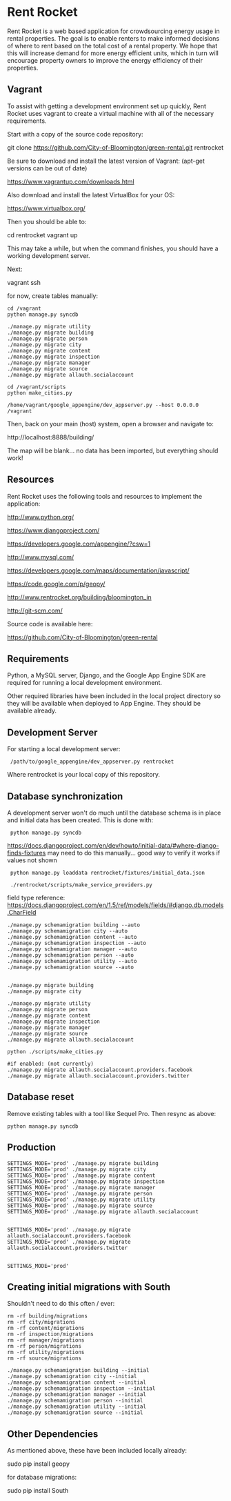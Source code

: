Rent Rocket
============

Rent Rocket is a web based application for crowdsourcing energy usage in rental properties.  The goal is to enable renters to make informed decisions of where to rent based on the total cost of a rental property.  We hope that this will increase demand for more energy efficient units, which in turn will encourage property owners to improve the energy efficiency of their properties. 

Vagrant
-------------
To assist with getting a development environment set up quickly, Rent Rocket uses vagrant to create a virtual machine with all of the necessary requirements.

Start with a copy of the source code repository:

git clone https://github.com/City-of-Bloomington/green-rental.git rentrocket

Be sure to download and install the latest version of Vagrant:
(apt-get versions can be out of date)

https://www.vagrantup.com/downloads.html

Also download and install the latest VirtualBox for your OS:

https://www.virtualbox.org/

Then you should be able to:

cd rentrocket
vagrant up

This may take a while, but when the command finishes, you should have a working development server.

Next:

vagrant ssh

for now, create tables manually:

    cd /vagrant
    python manage.py syncdb

    ./manage.py migrate utility
    ./manage.py migrate building
    ./manage.py migrate person
    ./manage.py migrate city
    ./manage.py migrate content
    ./manage.py migrate inspection
    ./manage.py migrate manager
    ./manage.py migrate source
    ./manage.py migrate allauth.socialaccount

    cd /vagrant/scripts
    python make_cities.py

    /home/vagrant/google_appengine/dev_appserver.py --host 0.0.0.0 /vagrant



Then, back on your main (host) system, open a browser and navigate to:

http://localhost:8888/building/

The map will be blank... no data has been imported, but everything should work!

Resources
-----------------

Rent Rocket uses the following tools and resources to implement the application:

http://www.python.org/

https://www.djangoproject.com/

https://developers.google.com/appengine/?csw=1

http://www.mysql.com/

https://developers.google.com/maps/documentation/javascript/

https://code.google.com/p/geopy/

http://www.rentrocket.org/building/bloomington_in

http://git-scm.com/


Source code is available here:

https://github.com/City-of-Bloomington/green-rental

Requirements
-----------------

Python, a MySQL server, Django, and the Google App Engine SDK are required for running a local development environment. 

Other required libraries have been included in the local project directory so they will be available when deployed to App Engine.  They should be available already. 

Development Server
------------------------

For starting a local development server:

     /path/to/google_appengine/dev_appserver.py rentrocket

Where rentrocket is your local copy of this repository. 

Database synchronization
----------------------------------

A development server won't do much until the database schema is in place and initial data has been created.  This is done with:

     python manage.py syncdb

https://docs.djangoproject.com/en/dev/howto/initial-data/#where-django-finds-fixtures
may need to do this manually... good way to verify it works if values not shown

     python manage.py loaddata rentrocket/fixtures/initial_data.json

     ./rentrocket/scripts/make_service_providers.py
     
field type reference:
https://docs.djangoproject.com/en/1.5/ref/models/fields/#django.db.models.CharField

    ./manage.py schemamigration building --auto
    ./manage.py schemamigration city --auto
    ./manage.py schemamigration content --auto
    ./manage.py schemamigration inspection --auto
    ./manage.py schemamigration manager --auto
    ./manage.py schemamigration person --auto
    ./manage.py schemamigration utility --auto
    ./manage.py schemamigration source --auto


    ./manage.py migrate building
    ./manage.py migrate city

    ./manage.py migrate utility
    ./manage.py migrate person
    ./manage.py migrate content
    ./manage.py migrate inspection
    ./manage.py migrate manager
    ./manage.py migrate source
    ./manage.py migrate allauth.socialaccount

    python ./scripts/make_cities.py

    #if enabled: (not currently)
    ./manage.py migrate allauth.socialaccount.providers.facebook
    ./manage.py migrate allauth.socialaccount.providers.twitter


Database reset
----------------------------------

Remove existing tables with a tool like Sequel Pro.  Then resync as above:

    python manage.py syncdb


Production
-------------------

    SETTINGS_MODE='prod' ./manage.py migrate building
    SETTINGS_MODE='prod' ./manage.py migrate city
    SETTINGS_MODE='prod' ./manage.py migrate content
    SETTINGS_MODE='prod' ./manage.py migrate inspection
    SETTINGS_MODE='prod' ./manage.py migrate manager
    SETTINGS_MODE='prod' ./manage.py migrate person
    SETTINGS_MODE='prod' ./manage.py migrate utility
    SETTINGS_MODE='prod' ./manage.py migrate source
    SETTINGS_MODE='prod' ./manage.py migrate allauth.socialaccount


    SETTINGS_MODE='prod' ./manage.py migrate allauth.socialaccount.providers.facebook
    SETTINGS_MODE='prod' ./manage.py migrate allauth.socialaccount.providers.twitter


    SETTINGS_MODE='prod' 


Creating initial migrations with South
------------------------------------------

Shouldn't need to do this often / ever:

    rm -rf building/migrations
    rm -rf city/migrations
    rm -rf content/migrations
    rm -rf inspection/migrations
    rm -rf manager/migrations
    rm -rf person/migrations
    rm -rf utility/migrations
    rm -rf source/migrations

    ./manage.py schemamigration building --initial
    ./manage.py schemamigration city --initial
    ./manage.py schemamigration content --initial
    ./manage.py schemamigration inspection --initial
    ./manage.py schemamigration manager --initial
    ./manage.py schemamigration person --initial
    ./manage.py schemamigration utility --initial
    ./manage.py schemamigration source --initial



Other Dependencies
-----------------------

As mentioned above, these have been included locally already:

   sudo pip install geopy

for database migrations:

   sudo pip install South


